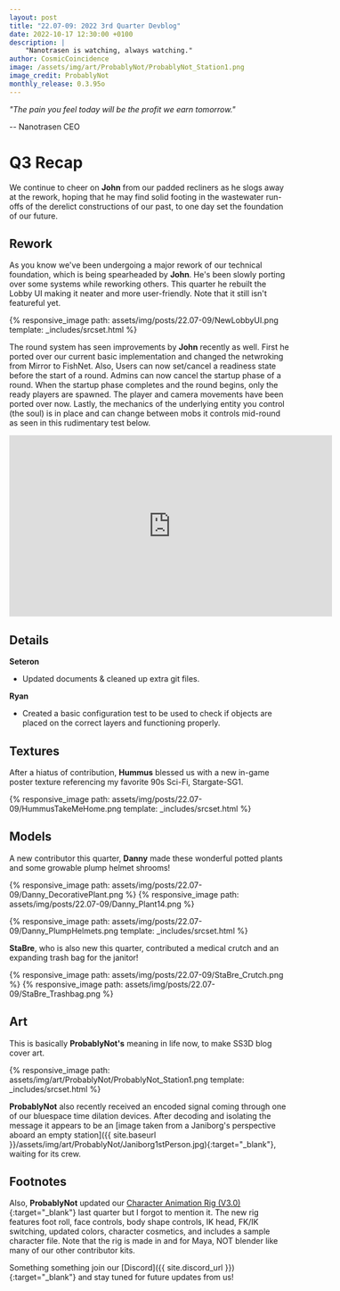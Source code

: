 ```yaml
---
layout: post
title: "22.07-09: 2022 3rd Quarter Devblog"
date: 2022-10-17 12:30:00 +0100
description: |
    "Nanotrasen is watching, always watching."
author: CosmicCoincidence
image: /assets/img/art/ProbablyNot/ProbablyNot_Station1.png
image_credit: ProbablyNot
monthly_release: 0.3.95o
---
```


*"The pain you feel today will be the profit we earn tomorrow."*

-- Nanotrasen CEO

# Q3 Recap

We continue to cheer on **John** from our padded recliners as he slogs away at the rework, hoping that he may find solid footing in the wastewater run-offs of the derelict constructions of our past, to one day set the foundation of our future.

## Rework

As you know we've been undergoing a major rework of our technical foundation, which is being spearheaded by **John**. He's been slowly porting over some systems while reworking others. This quarter he rebuilt the Lobby UI making it neater and more user-friendly. Note that it still isn't featureful yet.

{% responsive_image path: assets/img/posts/22.07-09/NewLobbyUI.png template: _includes/srcset.html %}

The round system has seen improvements by **John** recently as well. First he ported over our current basic implementation and changed the netwroking from Mirror to FishNet. Also, Users can now set/cancel a readiness state before the start of a round. Admins can now cancel the startup phase of a round. When the startup phase completes and the round begins, only the ready players are spawned. The player and camera movements have been ported over now. Lastly, the mechanics of the underlying entity you control (the soul) is in place and can change between mobs it controls mid-round as seen in this rudimentary test below. 

<iframe class="video" width="580px" height="325px" src="https://www.youtube-nocookie.com/embed/jMqsR7673yg" frameborder="0" allow="accelerometer; autoplay; encrypted-media; gyroscope; picture-in-picture" allowfullscreen></iframe>

## Details

**Seteron**
- Updated documents & cleaned up extra git files.

**Ryan**
- Created a basic configuration test to be used to check if objects are placed on the correct layers and functioning properly.

## Textures

After a hiatus of contribution, **Hummus** blessed us with a new in-game poster texture referencing my favorite 90s Sci-Fi, Stargate-SG1.

{% responsive_image path: assets/img/posts/22.07-09/HummusTakeMeHome.png template: _includes/srcset.html %}

## Models

A new contributor this quarter, **Danny** made these wonderful potted plants and some growable plump helmet shrooms!

<div class='horizontal-2' markdown='1'>
  {% responsive_image path: assets/img/posts/22.07-09/Danny_DecorativePlant.png %}
  {% responsive_image path: assets/img/posts/22.07-09/Danny_Plant14.png %}
</div>

{% responsive_image path: assets/img/posts/22.07-09/Danny_PlumpHelmets.png template: _includes/srcset.html %}

**StaBre**, who is also new this quarter, contributed a medical crutch and an expanding trash bag for the janitor!

<div class='horizontal-2' markdown='1'>
  {% responsive_image path: assets/img/posts/22.07-09/StaBre_Crutch.png %}
  {% responsive_image path: assets/img/posts/22.07-09/StaBre_Trashbag.png %}
</div>

## Art

This is basically **ProbablyNot's** meaning in life now, to make SS3D blog cover art.

{% responsive_image path: assets/img/art/ProbablyNot/ProbablyNot_Station1.png template: _includes/srcset.html %}

**ProbablyNot** also recently received an encoded signal coming through one of our bluespace time dilation devices. After decoding and isolating the message it appears to be an [image taken from a Janiborg's perspective aboard an empty station]({{ site.baseurl }}/assets/img/art/ProbablyNot/Janiborg1stPerson.jpg){:target="_blank"}, waiting for its crew.

## Footnotes

Also, **ProbablyNot** updated our [Character Animation Rig (V3.0)](https://drive.google.com/drive/u/0/folders/1gAqPkdEb6VeVT-oSx_rtvCh1x4EB0d4i){:target="_blank"} last quarter but I forgot to mention it. The new rig features foot roll, face controls, body shape controls, IK head, FK/IK switching, updated colors, character cosmetics, and includes a sample character file. Note that the rig is made in and for Maya, NOT blender like many of our other contributor kits.

Something something join our [Discord]({{ site.discord_url }}){:target="_blank"} and stay tuned for future updates from us!
